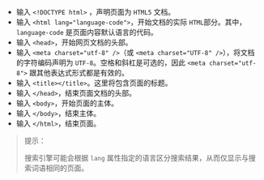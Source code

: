 + 输入 `<!DOCTYPE html>` ，声明页面为 `HTML5` 文档。
+ 输入 `<html lang="language-code">`，开始文档的实际 `HTML`部分。其中，`language-code` 是页面内容默认语言的代码。
+ 输入 `<head>`，开始网页文档的头部。
+ 输入 `<meta charset="utf-8" />`（或 `<meta charset="UTF-8" />`），将文档的字符编码声明为 `UTF-8`。空格和斜杠是可选的，因此 `<meta charset="utf-8">` 跟其他表达式形式都是有效的。
+ 输入 `<title></title>`。这里将包含页面的标题。
+ 输入 `</head>`，结束页面文档的头部。
+ 输入 `<body>`，开始页面的主体。
+ 输入 `</body>`，结束主体。
+ 输入 `</html>`，结束页面。

> 提示：
>
> 搜索引擎可能会根据 `lang` 属性指定的语言区分搜索结果，从而仅显示与搜索词语相同的页面。
